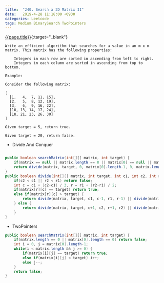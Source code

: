```yaml
---
title:  "240. Search a 2D Matrix II"
date:   2019-4-28 11:18:00 +0930
categories: Leetcode
tags: Medium BinarySearch TwoPointers
---
```


[{{page.title}}](https://leetcode.com/problems/search-a-2d-matrix-ii/){:target="_blank"}

    Write an efficient algorithm that searches for a value in an m x n matrix. This matrix has the following properties:

        Integers in each row are sorted in ascending from left to right.
        Integers in each column are sorted in ascending from top to bottom.

    Example:

    Consider the following matrix:

    [
      [1,   4,  7, 11, 15],
      [2,   5,  8, 12, 19],
      [3,   6,  9, 16, 22],
      [10, 13, 14, 17, 24],
      [18, 21, 23, 26, 30]
    ]

    Given target = 5, return true.

    Given target = 20, return false.


* Divide And Conquer

```java

public boolean searchMatrix(int[][] matrix, int target) {
    if(matrix == null || matrix.length == 0 || matrix[0] == null || matrix[0].length == 0) return false;
    return divide(matrix, target, 0, matrix[0].length-1, 0, matrix.length-1);
}
public boolean divide(int[][] matrix, int target, int c1, int c2, int r1, int r2) {
    if(c2 < c1 || r2 < r1) return false;
    int c = c1 + (c2-c1) / 2, r = r1 + (r2-r1) / 2;
    if(matrix[r][c] == target) return true;
    else if(matrix[r][c] > target) {
        return divide(matrix, target, c1, c-1, r1, r-1) || divide(matrix, target, c, c2, r1, r-1) || divide(matrix, target, c1, c-1, r, r2);
    } else {
        return divide(matrix, target, c+1, c2, r+1, r2) || divide(matrix, target, c+1, c2, r1, r) || divide(matrix, target, c1, c, r+1, r2);
    }
}
```


* TwoPointers

```java
public boolean searchMatrix(int[][] matrix, int target) {
    if(matrix.length == 0 || matrix[0].length == 0) return false;
    int i = 0, j = matrix[0].length-1;
    while(i < matrix.length && j >= 0) {
        if(matrix[i][j] == target) return true;
        else if(matrix[i][j] < target) i++;
        else j--;
    }
    return false;
}
```
